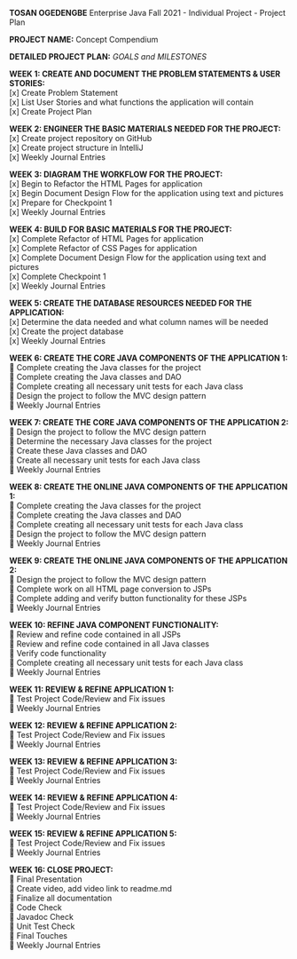 **TOSAN OGEDENGBE**
Enterprise Java Fall 2021 - Individual Project - Project Plan

**PROJECT NAME:** Concept Compendium

**DETAILED PROJECT PLAN:** *GOALS and MILESTONES*

**WEEK 1: CREATE AND DOCUMENT THE PROBLEM STATEMENTS & USER STORIES:**  
[x]    Create Problem Statement  
[x]    List User Stories and what functions the application will contain  
[x]    Create Project Plan  

**WEEK 2: ENGINEER THE BASIC MATERIALS NEEDED FOR THE PROJECT:**  
[x]    Create project repository on GitHub  
[x]    Create project structure in IntelliJ  
[x]	Weekly Journal Entries  

**WEEK 3: DIAGRAM THE WORKFLOW FOR THE PROJECT:**   
[x]   Begin to Refactor the HTML Pages for application  
[x]	Begin Document Design Flow for the application using text and pictures  
[x]	Prepare for Checkpoint 1  
[x]	Weekly Journal Entries

**WEEK 4: BUILD FOR BASIC MATERIALS FOR THE PROJECT:**  
[x]	Complete Refactor of HTML Pages for application  
[x]	Complete Refactor of CSS Pages for application  
[x]	Complete Document Design Flow for the application using text and pictures  
[x]	Complete Checkpoint 1  
[x]	Weekly Journal Entries

**WEEK 5: CREATE THE DATABASE RESOURCES NEEDED FOR THE APPLICATION:**  
[x]	Determine the data needed and what column names will be needed  
[x]	Create the project database  
[x]	Weekly Journal Entries

**WEEK 6: CREATE THE CORE JAVA COMPONENTS OF THE APPLICATION 1:**  
	Complete creating the Java classes for the project  
	Complete creating the Java classes and DAO  
	Complete creating all necessary unit tests for each Java class  
	Design the project to follow the MVC design pattern  
	Weekly Journal Entries

**WEEK 7: CREATE THE CORE JAVA COMPONENTS OF THE APPLICATION 2:**  
	Design the project to follow the MVC design pattern  
	Determine the necessary Java classes for the project  
	Create these Java classes and DAO  
	Create all necessary unit tests for each Java class  
	Weekly Journal Entries

**WEEK 8: CREATE THE ONLINE JAVA COMPONENTS OF THE APPLICATION 1:**  
	Complete creating the Java classes for the project  
	Complete creating the Java classes and DAO  
	Complete creating all necessary unit tests for each Java class  
	Design the project to follow the MVC design pattern  
	Weekly Journal Entries

**WEEK 9: CREATE THE ONLINE JAVA COMPONENTS OF THE APPLICATION 2:**  
	Design the project to follow the MVC design pattern  
	Complete work on all HTML page conversion to JSPs  
	Complete adding and verify button functionality for these JSPs  
	Weekly Journal Entries

**WEEK 10: REFINE JAVA COMPONENT FUNCTIONALITY:**  
	Review and refine code contained in all JSPs  
	Review and refine code contained in all Java classes  
	Verify code functionality   
	Complete creating all necessary unit tests for each Java class  
	Weekly Journal Entries  

**WEEK 11: REVIEW & REFINE APPLICATION 1:**  
	Test Project Code/Review and Fix issues  
	Weekly Journal Entries

**WEEK 12: REVIEW & REFINE APPLICATION 2:**  
	Test Project Code/Review and Fix issues  
	Weekly Journal Entries

**WEEK 13: REVIEW & REFINE APPLICATION 3:**  
	Test Project Code/Review and Fix issues  
	Weekly Journal Entries

**WEEK 14: REVIEW & REFINE APPLICATION 4:**  
	Test Project Code/Review and Fix issues  
	Weekly Journal Entries

**WEEK 15: REVIEW & REFINE APPLICATION 5:**  
	Test Project Code/Review and Fix issues  
	Weekly Journal Entries

**WEEK 16: CLOSE PROJECT:**  
	Final Presentation   
	Create video, add video link to readme.md  
	Finalize all documentation  
	Code Check  
	Javadoc Check  
	Unit Test Check  
	Final Touches  
	Weekly Journal Entries  


